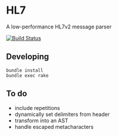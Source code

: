 # HL7

A low-performance HL7v2 message parser

[![Build Status](https://travis-ci.org/jreut/HL7.svg?branch=master)](https://travis-ci.org/jreut/HL7)

## Developing

    bundle install
    bundle exec rake


## To do

* include repetitions
* dynamically set delimiters from header
* transform into an AST
* handle escaped metacharacters
